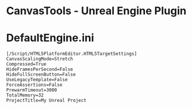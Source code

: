 # CanvasTools - Unreal Engine Plugin


DefaultEngine.ini
==================================

```
[/Script/HTML5PlatformEditor.HTML5TargetSettings]
CanvasScalingMode=Stretch
Compressed=True
HideFramesPerSecond=False
HideFullScreenButton=False
UseLegacyTemplate=False
ForceAssertions=False
PrewarmTimeout=3000
TotalMemory=32
ProjectTitle=My Unreal Project
```